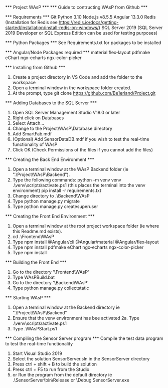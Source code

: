 *** Project WAsP ***
*** Guide to contructing WAsP from Github ***

*** Requirements ***
Git
Python 3.10
Node.js v8.5.5
Angular 13.3.0
Redis (Installation for Redis see https://redis.io/docs/getting-started/installation/install-redis-on-windows/)
SQL Server 2019 (SQL Server 2019 Developer or SQL Express Edition can be used for testing purposes)

*** Python Packages ***
See Requirements.txt for packages to be installed

*** Angular/Node Packages required ***
material
flex-layout
pdfmake
eChart
ngx-echarts
ngx-color-picker

*** Installing from Github ***
1. Create a project directory in VS Code and add the folder to the workspace
2. Open a terminal window in the workspace folder created.
3. At the prompt, type git clone https://github.com/Be1eriand/Project.git

*** Adding Databases to the  SQL Server  ***
1. Open SQL Server Management Studio V18.0 or later
2. Right click on Databases
3. Select Attach...
4. Change to the Project\WAsP\Database directory
5. Add SmartFab.mdf
6. (Optional) Add SensorDataDB.mdf if you wish to test the real-time functionality of WAsP
7. Click OK (Check Permissions of the files if you cannot add the files)

*** Creating the Back End Environment ***
1. Open a terminal window at the WAsP Backend folder (ie ".\Project\WAsP\Backend\").
2. Type the following commands:
    python -m venv venv
    .\venv\scripts\activate.ps1 (this places the terminal into the venv environment)
    pip install -r requirements.txt
3. Change directory to .\Backend\WAsP
4. Type python manage.py migrate
5. Type python manage.py createsuperuser

*** Creating the Front End Environment ***
1. Open a terminal window at the root project workspace folder (ie where this Readme.md exists).
2. cd .\Frontend\WAsP
2. Type npm install @Angular/cli @Angular/material @Angular/flex-layout
3. Type npm install pdfmake eChart ngx-echarts ngx-color-picker
4. Type npm install

*** Building the Front End ***
1. Go to the directory '\Frontend\WAsP'
2. Type WAsPBuild.bat
3. Go to the directory '\Backend\WAsP'
4. Type python manage.py collectstatic

*** Starting WAsP ***
1. Open a terminal window at the Backend directory ie ".\Project\WAsP\Backend\"
2. Ensure that the venv environment has bee activated
    2a. Type .\venv\scripts\activate.ps1
3. Type .\WAsPStart.ps1


*** Compiling the Sensor Server program ***
Compile the test data program to test the real-time functionality
1. Start Visual Studio 2019
2. Select the solution SensorServer.sln in the SensorServer directory
3. Press ctrl + shift + B to build the solution
4. Press ctrl + F5 to run from the Studio 
5. or Run the program from the default directory
    ie .\SensorServer\bin\Release or \Debug
    SensorServer.exe